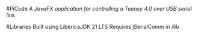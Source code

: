 #PiCode
_A JavaFX application for controlling a Teensy 4.0 over USB serial link_

#Libraries
Built using LibericaJDK 21 LTS
Requires jSerialComm in /lib

